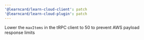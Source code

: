 ```yaml
---
'@learncard/learn-cloud-client': patch
'@learncard/learn-cloud-plugin': patch
---
```


Lower the `maxItems` in the tRPC client to 50 to prevent AWS payload response limits
